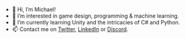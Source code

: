 - 👋 Hi, I’m Michael!
- 👀 I’m interested in game design, programming & machine learning.
- 🌱 I’m currently learning Unity and the intricacies of C# and Python.
- 📫 Contact me on [Twitter](https://twitter.com/micapic_), [LinkedIn](https://www.linkedin.com/in/micapic/) or [Discord](https://discordapp.com/users/262955086300000000/).

<!---
MicAPic/MicAPic is a ✨ special ✨ repository because its `README.md` (this file) appears on your GitHub profile.
You can click the Preview link to take a look at your changes.
--->
